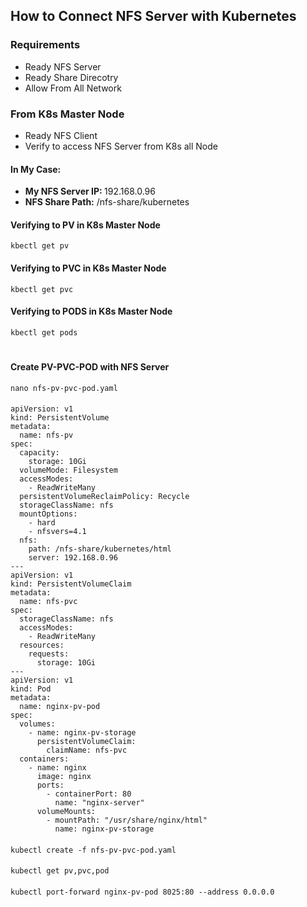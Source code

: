 ## How to Connect NFS Server with Kubernetes

### Requirements
- Ready NFS Server
- Ready Share Direcotry
- Allow From All Network

### From K8s Master Node
- Ready NFS Client
- Verify to access NFS Server from K8s all Node
#### In My Case:
- <b>My NFS Server IP: </b> 192.168.0.96
- <b>NFS Share Path:</b> /nfs-share/kubernetes

#### Verifying to PV in K8s Master Node
    kbectl get pv
#### Verifying to PVC in K8s Master Node
    kbectl get pvc
#### Verifying to PODS in K8s Master Node
    kbectl get pods
#
#### Create PV-PVC-POD with NFS Server
    nano nfs-pv-pvc-pod.yaml
####
    apiVersion: v1
    kind: PersistentVolume
    metadata:
      name: nfs-pv
    spec:
      capacity:
        storage: 10Gi
      volumeMode: Filesystem
      accessModes:
        - ReadWriteMany
      persistentVolumeReclaimPolicy: Recycle
      storageClassName: nfs
      mountOptions:
        - hard
        - nfsvers=4.1
      nfs:
        path: /nfs-share/kubernetes/html
        server: 192.168.0.96
    ---
    apiVersion: v1
    kind: PersistentVolumeClaim
    metadata:
      name: nfs-pvc
    spec:
      storageClassName: nfs
      accessModes:
        - ReadWriteMany
      resources:
        requests:
          storage: 10Gi
    ---
    apiVersion: v1
    kind: Pod
    metadata:
      name: nginx-pv-pod
    spec:
      volumes:
        - name: nginx-pv-storage
          persistentVolumeClaim:
            claimName: nfs-pvc
      containers:
        - name: nginx
          image: nginx
          ports:
            - containerPort: 80
              name: "nginx-server"
          volumeMounts:
            - mountPath: "/usr/share/nginx/html"
              name: nginx-pv-storage
####
    kubectl create -f nfs-pv-pvc-pod.yaml
####
    kubectl get pv,pvc,pod
####
    kubectl port-forward nginx-pv-pod 8025:80 --address 0.0.0.0
#
